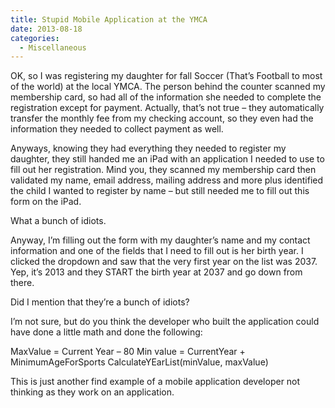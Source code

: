 ```yaml
---
title: Stupid Mobile Application at the YMCA
date: 2013-08-18
categories: 
  - Miscellaneous
---
```


OK, so I was registering my daughter for fall Soccer (That’s Football to most of the world) at the local YMCA. The person behind the counter scanned my membership card, so had all of the information she needed to complete the registration except for payment. Actually, that’s not true – they automatically transfer the monthly fee from my checking account, so they even had the information they needed to collect payment as well.

Anyways, knowing they had everything they needed to register my daughter, they still handed me an iPad with an application I needed to use to fill out her registration. Mind you, they scanned my membership card then validated my name, email address, mailing address and more plus identified the child I wanted to register by name – but still needed me to fill out this form on the iPad.

What a bunch of idiots.

Anyway, I’m filling out the form with my daughter’s name and my contact information and one of the fields that I need to fill out is her birth year. I clicked the dropdown and saw that the very first year on the list was 2037.  Yep, it’s 2013 and they START the birth year at 2037 and go down from there.

Did I mention that they’re a bunch of idiots?

I’m not sure, but do you think the developer who built the application could have done a little math and done the following:

MaxValue = Current Year – 80 Min value = CurrentYear + MinimumAgeForSports CalculateYEarList(minValue, maxValue)

This is just another find example of a mobile application developer not thinking as they work on an application.
